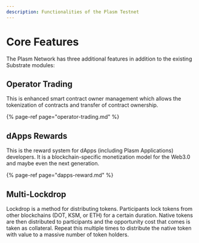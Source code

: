 ```yaml
---
description: Functionalities of the Plasm Testnet
---
```


# Core Features

The Plasm Network has three additional features in addition to the existing Substrate modules:

## **Operator Trading**

This is enhanced smart contract owner management which allows the tokenization of contracts and transfer of contract ownership.

{% page-ref page="operator-trading.md" %}

## **dApps Rewards**

This is the reward system for dApps \(including Plasm Applications\) developers. It is a blockchain-specific monetization model for the Web3.0 and maybe even the next generation.

{% page-ref page="dapps-reward.md" %}

## **Multi-Lockdrop**

Lockdrop is a method for distributing tokens. Participants lock tokens from other blockchains \(DOT, KSM, or ETH\) for a certain duration. Native tokens are then distributed to participants and the opportunity cost that comes is taken as collateral. Repeat this multiple times to distribute the native token with value to a massive number of token holders.

